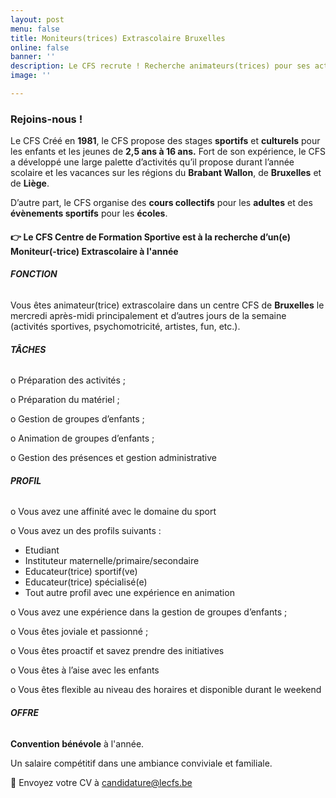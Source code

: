 ```yaml
---
layout: post
menu: false
title: Moniteurs(trices) Extrascolaire Bruxelles
online: false
banner: ''
description: Le CFS recrute ! Recherche animateurs(trices) pour ses activités extrascolaires
image: ''

---
```

### Rejoins-nous !

Le CFS Créé en **1981**, le CFS propose des stages **sportifs** et **culturels** pour les enfants et les jeunes de **2,5 ans à 16 ans.** Fort de son expérience, le CFS a développé une large palette d’activités qu’il propose durant l’année scolaire et les vacances sur les régions du **Brabant Wallon**, de **Bruxelles** et de **Liège**.

D’autre part, le CFS organise des **cours collectifs** pour les **adultes** et des **évènements sportifs** pour les **écoles**.

#### 👉 Le CFS Centre de Formation Sportive est à la recherche d’un(e) **Moniteur(-trice) Extrascolaire à l'année**

###### **FONCTION**

Vous êtes animateur(trice) extrascolaire dans un centre CFS de **Bruxelles** le mercredi après-midi principalement et d’autres jours de la semaine (activités sportives, psychomotricité, artistes, fun, etc.).

###### **TÂCHES**

o Préparation des activités ;

o Préparation du matériel ;

o Gestion de groupes d’enfants ;

o Animation de groupes d’enfants ;

o Gestion des présences et gestion administrative

###### **PROFIL**

o Vous avez une affinité avec le domaine du sport

o Vous avez un des profils suivants :

* Etudiant
* Instituteur maternelle/primaire/secondaire
* Educateur(trice) sportif(ve)
* Educateur(trice) spécialisé(e)
* Tout autre profil avec une expérience en animation

o Vous avez une expérience dans la gestion de groupes d’enfants ;

o Vous êtes joviale et passionné ;

o Vous êtes proactif et savez prendre des initiatives

o Vous êtes à l’aise avec les enfants

o Vous êtes flexible au niveau des horaires et disponible durant le weekend

###### **OFFRE**

**Convention bénévole** à l'année.

Un salaire compétitif dans une ambiance conviviale et familiale.

📩 Envoyez votre CV à candidature@lecfs.be